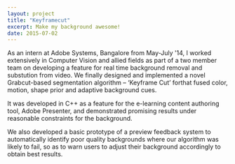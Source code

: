 ```yaml
---
layout: project
title: "Keyframecut"
excerpt: Make my background awesome!
date: 2015-07-02
---
```

As an intern at Adobe Systems, Bangalore from May-July '14, I worked extensively in Computer Vision and allied fields as part of a two member team on developing a feature for real time background removal and substution from video. We finally designed and implemented a novel Grabcut-based segmentation algorithm – ‘Keyframe Cut’ forthat fused color, motion, shape prior and adaptive background cues. <br/>

It was developed in C++ as a feature for the e-learning content authoring tool, Adobe Presenter, and demonstrated promising results under reasonable constraints for the background. <br/>

We also developed a basic prototype of a preview feedback system to automatically identify poor quality backgrounds where our algorithm was likely to fail, so as to warn users to adjust their background accordingly to obtain best results. <br/>